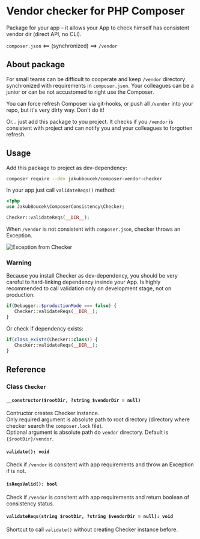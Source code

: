 # Vendor checker for PHP Composer
Package for your app – it allows your App to check himself has consistent vendor dir (direct API, no CLI).

`composer.json` <== (synchronized) ==> `/vendor`

## About package
For small teams can be difficult to cooperate and keep `/vendor` directory synchronized with requirements
in `composer.json`. Your colleagues can be a junior or can be not accustomed to right use the Composer.

You can force refresh Composer via git-hooks, or push all `/vendor` into your repo, but it's very dirty way.
Don't do it!

Or… just add this package to you project. It checks if you `/vendor` is consistent with project and can
notify you and your colleagues to forgotten refresh.

## Usage
Add this package to project as dev-dependency:
```bash
composer require --dev jakubboucek/composer-vendor-checker
```

In your app just call `validateReqs()` method:
```php
<?php
use JakubBoucek\ComposerConsistency\Checker;

Checker::validateReqs(__DIR__);
```

When `/vendor` is not consistent with `composer.json`, checker throws an Exception.

![Exception from Checker](https://cdn.jakub-boucek.cz/screenshot/190703-jptvw.png)

### Warning
Because you install Checker as dev-dependency, you should be very careful to hard-linking dependency
insinde your App. Is highly recommended to call validation only on development stage, not on production:

```php
if(Debugger::$productionMode === false) {
   Checker::validateReqs(__DIR__);
}
```

Or check if dependency exists:
```php
if(class_exists(Checker::class)) {
   Checker::validateReqs(__DIR__);
}
```

## Reference

### Class `Checker`

#### `__constructor($rootDir, ?string $vendorDir = null)`
Contructor creates Checker instance.\
Only required argument is absolute path to root directory (directory where checker search the `composer.lock` file).\
Optional argument is absolute path do `vendor` directory. Default is `{$rootDir}/vendor`.

#### `validate(): void`
Check if `/vendor` is consitent with app requirements and throw an Exception if is not.

#### `isReqsValid(): bool`
Check if `/vendor` is consitent with app requirements and return boolean of consistency status.

#### `validateReqs(string $rootDir, ?string $vendorDir = null): void`
Shortcut to call `validate()` without creating Checker instance before.